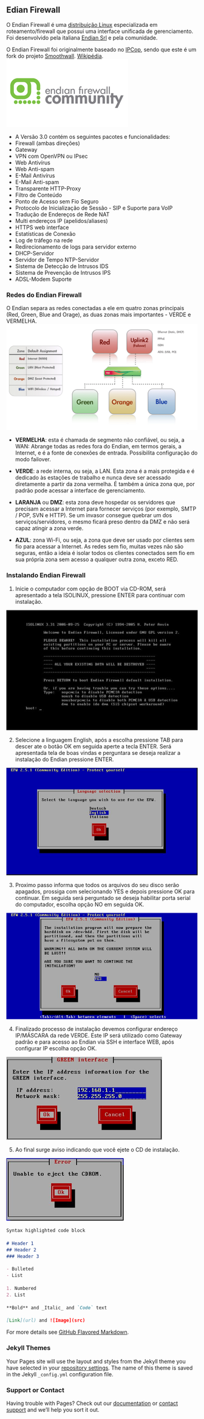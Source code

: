 ## Edian Firewall

O Endian Firewall é uma [distribuição Linux](https://pt.wikipedia.org/wiki/Distribui%C3%A7%C3%A3o_Linux) especializada em roteamento/firewall que possui uma interface unificada de gerenciamento. Foi desenvolvido pela italiana [Endian Srl](https://pt.wikipedia.org/w/index.php?title=Societ%C3%A0_a_Responsabilit%C3%A0_Limita&action=edit&redlink=1) e pela comunidade.

O Endian Firewall foi originalmente baseado no [IPCop](https://pt.wikipedia.org/wiki/IPCop), sendo que este é um fork do projeto [Smoothwall](http://en.wikipedia.org/wiki/SmoothWall).
[Wikipédia](https://pt.wikipedia.org/wiki/Endian_Firewall).
![Image](/images/logo.jpg)

- A Versão 3.0 contém os seguintes pacotes e funcionalidades:
- Firewall (ambas direções)
- Gateway
- VPN com OpenVPN ou IPsec
- Web Antivírus
- Web Anti-spam
- E-Mail Antivírus
- E-Mail Anti-spam
- Transparente HTTP-Proxy
- Filtro de Conteúdo
- Ponto de Acesso sem Fio Seguro
- Protocolo de Inicialização de Sessão - SIP e Suporte para VoIP
- Tradução de Endereços de Rede NAT
- Multi endereços IP (apelidos/aliases)
- HTTPS web interface
- Estatísticas de Conexão
- Log de tráfego na rede
- Redirecionamento de logs para servidor externo
- DHCP-Servidor
- Servidor de Tempo NTP-Servidor
- Sistema de Detecção de Intrusos IDS
- Sistema de Prevenção de Intrusos IPS
- ADSL-Modem Suporte

### Redes do Endian Firewall

O Endian separa as redes conectadas a ele em quatro zonas principais (Red, Green, Blue and Orage), as duas zonas mais importantes - VERDE e VERMELHA.
![Image](/images/zones.png)


- **VERMELHA**: esta é chamada de segmento não confiável, ou seja, a WAN: Abrange todas as redes fora do Endian, em termos gerais, a Internet, e é a fonte de conexões de entrada. Possibilita configuração do modo failover.

- **VERDE**: a rede interna, ou seja, a LAN. Esta zona é a mais protegida e é dedicado às estações de trabalho e nunca deve ser acessado diretamente a partir da zona vermelha. É também a única zona que, por padrão pode acessar a interface de gerenciamento.

- **LARANJA** ou **DMZ**: esta zona deve hospedar os servidores que precisam acessar a Internet para fornecer serviços (por exemplo, SMTP / POP, SVN e HTTP). Se um invasor consegue quebrar um dos serviços/servidores, o mesmo ficará preso dentro da DMZ e não será capaz atingir a zona verde.

- **AZUL**: zona Wi-Fi, ou seja, a zona que deve ser usado por clientes sem fio para acessar a Internet. As redes sem fio, muitas vezes não são seguras, então a ideia é isolar todos os clientes conectados sem fio em sua própria zona sem acesso a qualquer outra zona, exceto RED.

### Instalando Endian Firewall

1. Inicie  o computador com opção de BOOT via CD-ROM, será apresentado a tela ISOLINUX,
pressione ENTER para continuar com instalação.

![Image](/images/install1.jpg)

2. Selecione a linguagem English, após a escolha pressione TAB para descer ate o botão OK em seguida aperte a tecla ENTER. Será apresentada tela de boas vindas e perguntara se deseja realizar a instalação do Endian pressione ENTER.

![image](/images/install2.jpg)

3. Proximo passo informa que todos os arquivos do seu disco serão apagados, prossiga com selecionando YES e depois pressione OK para continuar. Em seguida será perguntado se deseja habilitar porta serial do computador, escolha opção NO em seguida OK.

![Image](/images/install3.jpg)

4. Finalizado processo de instalação devemos configurar endereço IP/MÁSCARA da rede VERDE. Este IP será utilizado como Gateway padrão e para acesso ao Endian via SSH e interface WEB, após configurar IP escolha opção OK.


![Image](/images/ip.jpg)

5. Ao final surge aviso indicando que você ejete o CD de instalação.

![Image](/images/cd.jpg)

```markdown
Syntax highlighted code block

# Header 1
## Header 2
### Header 3

- Bulleted
- List

1. Numbered
2. List

**Bold** and _Italic_ and `Code` text

[Link](url) and ![Image](src)
```

For more details see [GitHub Flavored Markdown](https://guides.github.com/features/mastering-markdown/).

### Jekyll Themes

Your Pages site will use the layout and styles from the Jekyll theme you have selected in your [repository settings](https://github.com/EzzioMoreira/endianfirewall/settings). The name of this theme is saved in the Jekyll `_config.yml` configuration file.

### Support or Contact

Having trouble with Pages? Check out our [documentation](https://help.github.com/categories/github-pages-basics/) or [contact support](https://github.com/contact) and we’ll help you sort it out.

